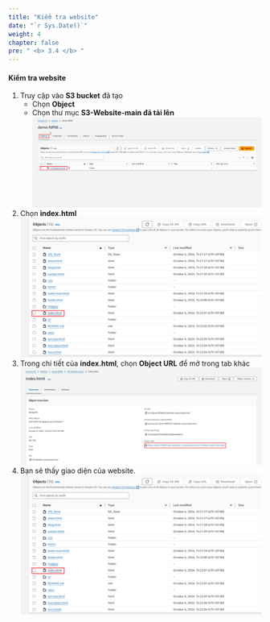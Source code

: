 ```yaml
---
title: "Kiểm tra website"
date: "`r Sys.Date()`"
weight: 4
chapter: false
pre: " <b> 3.4 </b> "
---
```


#### Kiểm tra website

1. Truy cập vào **S3 bucket** đã tạo
   - Chọn **Object**
   - Chọn thư mục **S3-Website-main đã tải lên**
![test-1](/images/test-1.png)
2. Chọn **index.html**
![test-2](/images/test-2.png)
3. Trong chi tiết của **index.html**, chọn **Object URL** để mở trong tab khác
![test-3](/images/test-3.png)
4. Bạn sẽ thấy giao diện của website.
![test-4](/images/test-4.png)